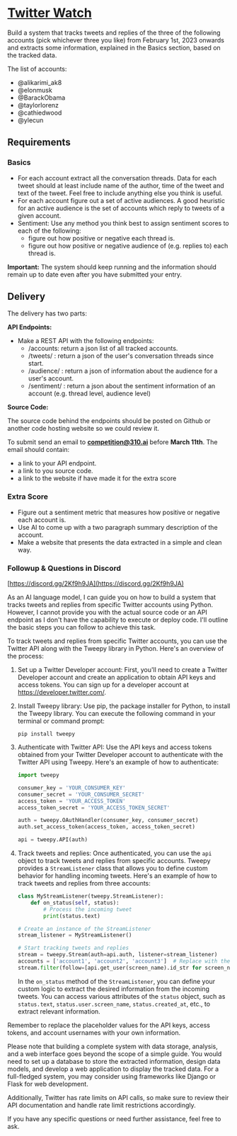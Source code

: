 # [Twitter Watch](https://equatorial-sternum-35b.notion.site/Twitter-Watch-052f5ae4fd1d440ba7a590af040065e4)
Build a system that tracks tweets and replies of the three of the following accounts (pick whichever three you like) from February 1st, 2023 onwards and extracts some information, explained in the Basics section, based on the tracked data.


The list of accounts:

- @alikarimi_ak8
- @elonmusk
- @BarackObama
- @taylorlorenz
- @cathiedwood
- @ylecun


## Requirements

### Basics

- For each account extract all the conversation threads. Data for each tweet
should at least include name of the author, time of the tweet and
text of the tweet. Feel free to include anything else you think is useful.
- For each account figure out a set of active audiences. A good heuristic for an active
audience is the set of accounts which reply to tweets of a given account.
- Sentiment:
Use any method you think best to assign sentiment scores to each of the following:
    - figure out how positive or negative each thread is.
    - figure out how positive or negative audience of (e.g. replies to) each thread is.

**Important:** The system should keep running and the information should remain up to date even after you have submitted your entry.

## Delivery

The delivery has two parts:

**API Endpoints:**

- Make a REST API with the following endpoints:
    - /accounts: return a json list of all tracked accounts.
    - /tweets/<twitter-handle> : return a json of the user's conversation threads since start.
    - /audience/<twitter-handle> : return a json of information about the audience for a user's account.
    - /sentiment/<twitter-handle> : return a json about the sentiment information of an account (e.g. thread level, audience level)

**Source Code:**

The source code behind the endpoints should be posted on Github or another code hosting website so we could review it.

To submit send an email to **competition@310.ai** before **March 11th**. The email should contain:

- a link to your API endpoint.
- a link to you source code.
- a link to the website if have made it for the extra score

    
### Extra Score

- Figure out a sentiment metric that measures how positive or negative each account is.
- Use AI to come up with a two paragraph summary description of the account.
- Make a website that presents the data extracted in a simple and clean way.

### Followup & Questions in Discord

[https://discord.gg/2Kf9h9JA](https://discord.gg/2Kf9h9JA)
    
    
    
As an AI language model, I can guide you on how to build a system that tracks tweets and replies from specific Twitter accounts using Python. However, I cannot provide you with the actual source code or an API endpoint as I don't have the capability to execute or deploy code. I'll outline the basic steps you can follow to achieve this task.

To track tweets and replies from specific Twitter accounts, you can use the Twitter API along with the Tweepy library in Python. Here's an overview of the process:

1. Set up a Twitter Developer account: First, you'll need to create a Twitter Developer account and create an application to obtain API keys and access tokens. You can sign up for a developer account at https://developer.twitter.com/.

2. Install Tweepy library: Use pip, the package installer for Python, to install the Tweepy library. You can execute the following command in your terminal or command prompt:
   ```
   pip install tweepy
   ```

3. Authenticate with Twitter API: Use the API keys and access tokens obtained from your Twitter Developer account to authenticate with the Twitter API using Tweepy. Here's an example of how to authenticate:
   ```python
   import tweepy

   consumer_key = 'YOUR_CONSUMER_KEY'
   consumer_secret = 'YOUR_CONSUMER_SECRET'
   access_token = 'YOUR_ACCESS_TOKEN'
   access_token_secret = 'YOUR_ACCESS_TOKEN_SECRET'

   auth = tweepy.OAuthHandler(consumer_key, consumer_secret)
   auth.set_access_token(access_token, access_token_secret)

   api = tweepy.API(auth)
   ```

4. Track tweets and replies: Once authenticated, you can use the `api` object to track tweets and replies from specific accounts. Tweepy provides a `StreamListener` class that allows you to define custom behavior for handling incoming tweets. Here's an example of how to track tweets and replies from three accounts:
   ```python
   class MyStreamListener(tweepy.StreamListener):
       def on_status(self, status):
           # Process the incoming tweet
           print(status.text)

   # Create an instance of the StreamListener
   stream_listener = MyStreamListener()

   # Start tracking tweets and replies
   stream = tweepy.Stream(auth=api.auth, listener=stream_listener)
   accounts = ['account1', 'account2', 'account3']  # Replace with the desired account usernames
   stream.filter(follow=[api.get_user(screen_name).id_str for screen_name in accounts], is_async=True)
   ```

   In the `on_status` method of the `StreamListener`, you can define your custom logic to extract the desired information from the incoming tweets. You can access various attributes of the `status` object, such as `status.text`, `status.user.screen_name`, `status.created_at`, etc., to extract relevant information.

Remember to replace the placeholder values for the API keys, access tokens, and account usernames with your own information.

Please note that building a complete system with data storage, analysis, and a web interface goes beyond the scope of a simple guide. You would need to set up a database to store the extracted information, design data models, and develop a web application to display the tracked data. For a full-fledged system, you may consider using frameworks like Django or Flask for web development.

Additionally, Twitter has rate limits on API calls, so make sure to review their API documentation and handle rate limit restrictions accordingly.

If you have any specific questions or need further assistance, feel free to ask.

